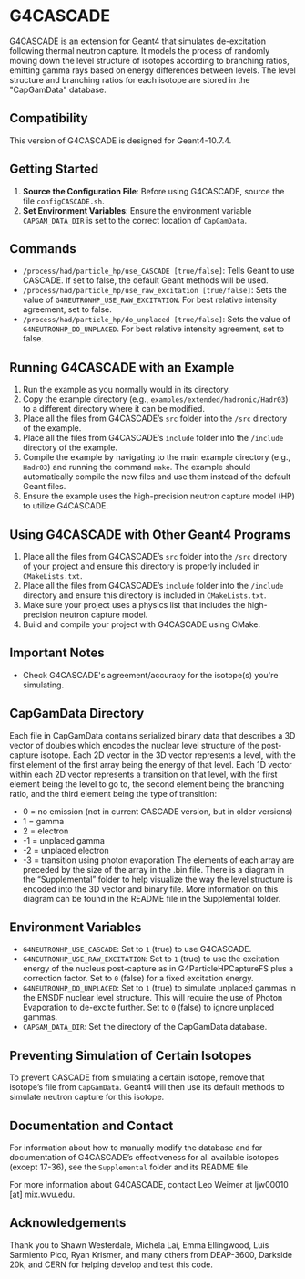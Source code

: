 # G4CASCADE

G4CASCADE is an extension for Geant4 that simulates de-excitation following thermal neutron capture. It models the process of randomly moving down the level structure of isotopes according to branching ratios, emitting gamma rays based on energy differences between levels. The level structure and branching ratios for each isotope are stored in the "CapGamData" database.

## Compatibility

This version of G4CASCADE is designed for Geant4-10.7.4.

## Getting Started

1. **Source the Configuration File**: Before using G4CASCADE, source the file `configCASCADE.sh`.
2. **Set Environment Variables**: Ensure the environment variable `CAPGAM_DATA_DIR` is set to the correct location of `CapGamData`.

## Commands

- `/process/had/particle_hp/use_CASCADE [true/false]`: Tells Geant to use CASCADE. If set to false, the default Geant methods will be used.
- `/process/had/particle_hp/use_raw_excitation [true/false]`: Sets the value of `G4NEUTRONHP_USE_RAW_EXCITATION`. For best relative intensity agreement, set to false.
- `/process/had/particle_hp/do_unplaced [true/false]`: Sets the value of `G4NEUTRONHP_DO_UNPLACED`. For best relative intensity agreement, set to false.

## Running G4CASCADE with an Example

1. Run the example as you normally would in its directory.
2. Copy the example directory (e.g., `examples/extended/hadronic/Hadr03`) to a different directory where it can be modified.
3. Place all the files from G4CASCADE’s `src` folder into the `/src` directory of the example.
4. Place all the files from G4CASCADE’s `include` folder into the `/include` directory of the example.
5. Compile the example by navigating to the main example directory (e.g., `Hadr03`) and running the command `make`. The example should automatically compile the new files and use them instead of the default Geant files.
6. Ensure the example uses the high-precision neutron capture model (HP) to utilize G4CASCADE.

## Using G4CASCADE with Other Geant4 Programs

1. Place all the files from G4CASCADE’s `src` folder into the `/src` directory of your project and ensure this directory is properly included in `CMakeLists.txt`.
2. Place all the files from G4CASCADE’s `include` folder into the `/include` directory and ensure this directory is included in `CMakeLists.txt`.
3. Make sure your project uses a physics list that includes the high-precision neutron capture model.
4. Build and compile your project with G4CASCADE using CMake.

## Important Notes

- Check G4CASCADE's agreement/accuracy for the isotope(s) you're simulating.

## CapGamData Directory

Each file in CapGamData contains serialized binary data that describes a 3D vector of doubles which encodes the nuclear level structure of the post-capture isotope. Each 2D vector in the 3D vector represents a level, with the first element of the first array being the energy of that level. Each 1D vector within each 2D vector represents a transition on that level, with the first element being the level to go to, the second element being the branching ratio, and the third element being the type of transition:
 - 0 = no emission (not in current CASCADE version, but in older versions)
 - 1 = gamma
 - 2 = electron
 - -1 = unplaced gamma
 - -2 = unplaced electron
 - -3 = transition using photon evaporation
The elements of each array are preceded by the size of the array in the .bin file. There is a diagram in the “Supplemental” folder to help visualize the way the level structure is encoded into the 3D vector and binary file. More information on this diagram can be found in the README file in the Supplemental folder.

## Environment Variables

- `G4NEUTRONHP_USE_CASCADE`: Set to `1` (true) to use G4CASCADE.
- `G4NEUTRONHP_USE_RAW_EXCITATION`: Set to `1` (true) to use the excitation energy of the nucleus post-capture as in G4ParticleHPCaptureFS plus a correction factor. Set to `0` (false) for a fixed excitation energy.
- `G4NEUTRONHP_DO_UNPLACED`: Set to `1` (true) to simulate unplaced gammas in the ENSDF nuclear level structure. This will require the use of Photon Evaporation to de-excite further. Set to `0` (false) to ignore unplaced gammas.
- `CAPGAM_DATA_DIR`: Set the directory of the CapGamData database.

## Preventing Simulation of Certain Isotopes

To prevent CASCADE from simulating a certain isotope, remove that isotope’s file from `CapGamData`. Geant4 will then use its default methods to simulate neutron capture for this isotope.

## Documentation and Contact

For information about how to manually modify the database and for documentation of G4CASCADE’s effectiveness for all available isotopes (except 17-36), see the `Supplemental` folder and its README file.

For more information about G4CASCADE, contact Leo Weimer at ljw00010 [at] mix.wvu.edu.

## Acknowledgements

Thank you to Shawn Westerdale, Michela Lai, Emma Ellingwood, Luis Sarmiento Pico, Ryan Krismer, and many others from DEAP-3600, Darkside 20k, and CERN for helping develop and test this code.
